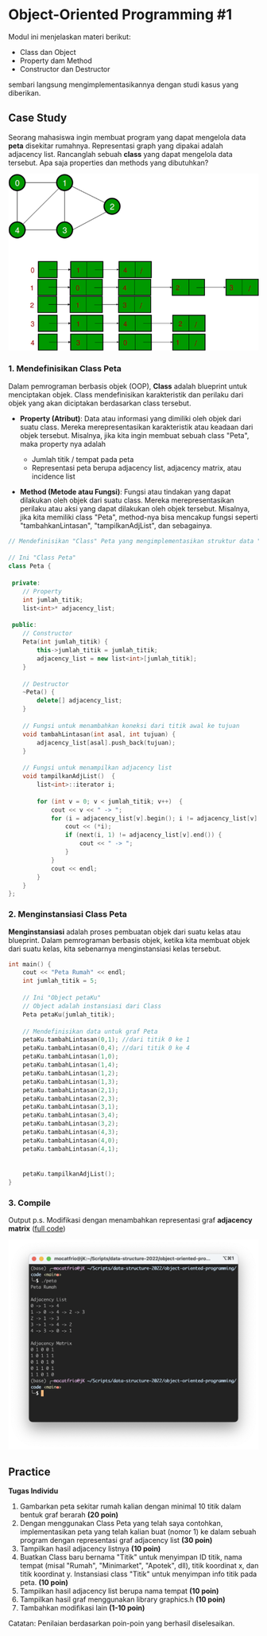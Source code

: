 # Object-Oriented Programming #1

Modul ini menjelaskan materi berikut:
  * Class dan Object
  * Property dam Method
  * Constructor dan Destructor
  
sembari langsung mengimplementasikannya dengan studi kasus yang diberikan.

## Case Study

Seorang mahasiswa ingin membuat program yang dapat mengelola data **peta** disekitar rumahnya. Representasi graph yang dipakai adalah adjacency list. Rancanglah sebuah **class** yang dapat mengelola data tersebut. Apa saja properties dan methods yang dibutuhkan?

![img4](img/img4.png)

### 1. Mendefinisikan Class Peta

Dalam pemrograman berbasis objek (OOP), **Class** adalah blueprint untuk menciptakan objek. Class mendefinisikan karakteristik dan perilaku dari objek yang akan diciptakan berdasarkan class tersebut.

* **Property (Atribut)**: Data atau informasi yang dimiliki oleh objek dari suatu class. Mereka merepresentasikan karakteristik atau keadaan dari objek tersebut. Misalnya, jika kita ingin membuat sebuah class "Peta", maka property nya adalah 
    * Jumlah titik / tempat pada peta
    * Representasi peta berupa adjacency list, adjacency matrix, atau incidence list

* **Method (Metode atau Fungsi)**: Fungsi atau tindakan yang dapat dilakukan oleh objek dari suatu class. Mereka merepresentasikan perilaku atau aksi yang dapat dilakukan oleh objek tersebut. Misalnya, jika kita memiliki class "Peta", method-nya bisa mencakup fungsi seperti "tambahkanLintasan", "tampilkanAdjList", dan sebagainya.


```C++
// Mendefinisikan "Class" Peta yang mengimplementasikan struktur data "Graph"

// Ini "Class Peta" 
class Peta {

 private:
    // Property
    int jumlah_titik;
    list<int>* adjacency_list; 

 public:
    // Constructor
    Peta(int jumlah_titik) {
        this->jumlah_titik = jumlah_titik; 
        adjacency_list = new list<int>[jumlah_titik];
    }

    // Destructor
    ~Peta() {
        delete[] adjacency_list;
    }

    // Fungsi untuk menambahkan koneksi dari titik awal ke tujuan
    void tambahLintasan(int asal, int tujuan) {
        adjacency_list[asal].push_back(tujuan); 
    }

    // Fungsi untuk menampilkan adjacency list
    void tampilkanAdjList()  { 
        list<int>::iterator i;

        for (int v = 0; v < jumlah_titik; v++)  {
            cout << v << " -> ";
            for (i = adjacency_list[v].begin(); i != adjacency_list[v].end(); ++i)  {
                cout << (*i);
                if (next(i, 1) != adjacency_list[v].end()) {
                    cout << " -> ";
                }
            }
            cout << endl;
        }
    }
};
```
### 2. Menginstansiasi Class Peta

**Menginstansiasi** adalah proses pembuatan objek dari suatu kelas atau blueprint. Dalam pemrograman berbasis objek, ketika kita membuat objek dari suatu kelas, kita sebenarnya menginstansiasi kelas tersebut.

```c++
int main() {
    cout << "Peta Rumah" << endl;
    int jumlah_titik = 5;

    // Ini "Object petaKu"
    // Object adalah instansiasi dari Class
    Peta petaKu(jumlah_titik);

    // Mendefinisikan data untuk graf Peta
   	petaKu.tambahLintasan(0,1); //dari titik 0 ke 1
   	petaKu.tambahLintasan(0,4); //dari titik 0 ke 4
   	petaKu.tambahLintasan(1,0);
   	petaKu.tambahLintasan(1,4); 
   	petaKu.tambahLintasan(1,2);  
   	petaKu.tambahLintasan(1,3);  
   	petaKu.tambahLintasan(2,1);  
   	petaKu.tambahLintasan(2,3);
   	petaKu.tambahLintasan(3,1);  
   	petaKu.tambahLintasan(3,4);
  	petaKu.tambahLintasan(3,2);
   	petaKu.tambahLintasan(4,3);  
   	petaKu.tambahLintasan(4,0);
  	petaKu.tambahLintasan(4,1);
   

    petaKu.tampilkanAdjList();
}
```
### 3. Compile

Output 
p.s. Modifikasi dengan menambahkan representasi graf **adjacency matrix** ([full code](code/peta.cpp))

![img5](img/img5.png)




## Practice

**Tugas Individu**

1. Gambarkan peta sekitar rumah kalian dengan minimal 10 titik dalam bentuk graf berarah **(20 poin)**
2. Dengan menggunakan Class Peta yang telah saya contohkan, implementasikan peta yang telah kalian buat (nomor 1) ke dalam sebuah program dengan representasi graf adjacency list **(30 poin)**
3. Tampilkan hasil adjacency listnya **(10 poin)**
4. Buatkan Class baru bernama "Titik" untuk menyimpan ID titik, nama tempat (misal "Rumah", "Minimarket", "Apotek", dll), titik koordinat x, dan titik koordinat y. Instansiasi class "Titik" untuk menyimpan info titik pada peta. **(10 poin)**
5. Tampilkan hasil adjacency list berupa nama tempat **(10 poin)**
6. Tampilkan hasil graf menggunakan library graphics.h **(10 poin)**
7. Tambahkan modifikasi lain **(1-10 poin)**

Catatan: Penilaian berdasarkan poin-poin yang berhasil diselesaikan.
